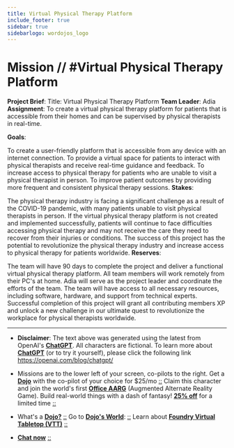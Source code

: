 ```yaml
---
title: Virtual Physical Therapy Platform
include_footer: true
sidebar: true
sidebarlogo: wordojos_logo
---
```

# Mission // #Virtual Physical Therapy Platform

**Project Brief**:
Title: Virtual Physical Therapy Platform
**Team Leader**: Adia
**Assignment**: To create a virtual physical therapy platform for patients that is accessible from their homes and can be supervised by physical therapists in real-time.

**Goals**:

To create a user-friendly platform that is accessible from any device with an internet connection.
To provide a virtual space for patients to interact with physical therapists and receive real-time guidance and feedback.
To increase access to physical therapy for patients who are unable to visit a physical therapist in person.
To improve patient outcomes by providing more frequent and consistent physical therapy sessions.
**Stakes**:

The physical therapy industry is facing a significant challenge as a result of the COVID-19 pandemic, with many patients unable to visit physical therapists in person.
If the virtual physical therapy platform is not created and implemented successfully, patients will continue to face difficulties accessing physical therapy and may not receive the care they need to recover from their injuries or conditions.
The success of this project has the potential to revolutionize the physical therapy industry and increase access to physical therapy for patients worldwide.
**Reserves**:

The team will have 90 days to complete the project and deliver a functional virtual physical therapy platform.
All team members will work remotely from their PC's at home.
Adia will serve as the project leader and coordinate the efforts of the team.
The team will have access to all necessary resources, including software, hardware, and support from technical experts.
Successful completion of this project will grant all contributing members XP and unlock a new challenge in our ultimate quest to revolutionize the workplace for physical therapists worldwide.

---

* **Disclaimer**: The text above was generated using the latest from OpenAI's [**ChatGPT**](https://openai.com/blog/chatgpt/).  All characters are fictional.  To learn more about [**ChatGPT**](https://openai.com/blog/chatgpt/) (or to try it yourself), please click the following link https://openai.com/blog/chatgpt/

* Missions are to the lower left of your screen, co-pilots to the right. Get a [**Dojo**](https://workmates.live/marketplace) with the co-pilot of your choice for $25/mo [::](https://workmates.live/marketplace)  Claim this character and join the world's first [**Office AARG**](https://dojos.world) (Augmented Alternate Reality Game). Build real-world things with a dash of fantasy! [**25% off**](https://blog.workmates.live/deal-on-a-dojo) for a limited time [::](https://blog.workmates.live/deal-on-a-dojo) 

* What's a [**Dojo?**](https://workdojos.com) [::](https://workdojos.com)  Go to [**Dojo's World**](https://dojos.world): [::](https://dojos.world)  Learn about [**Foundry Virtual Tabletop (VTT)**](https://foundryvtt.com) [::](https://foundryvtt.com/)

* [**Chat now**](https://chat.workmates.live/channel/support) [::](https://chat.workmates.live/channel/support)